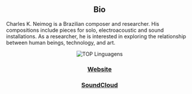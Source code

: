 
<div align="center">
  
## Bio

</div>

Charles K. Neimog is a Brazilian composer and researcher. His compositions include pieces for solo, electroacoustic and sound installations. As a researcher, he is interested in exploring the relationship between human beings, technology, and art.


<div align="center">

![TOP Linguagens](https://github-readme-stats.vercel.app/api/top-langs/?username=charlesneimog&layout=compact&theme=dracula)

### [Website](http://charlesneimog.com/)

### [SoundCloud](https://soundcloud.com/charlesneimog)

</div>
